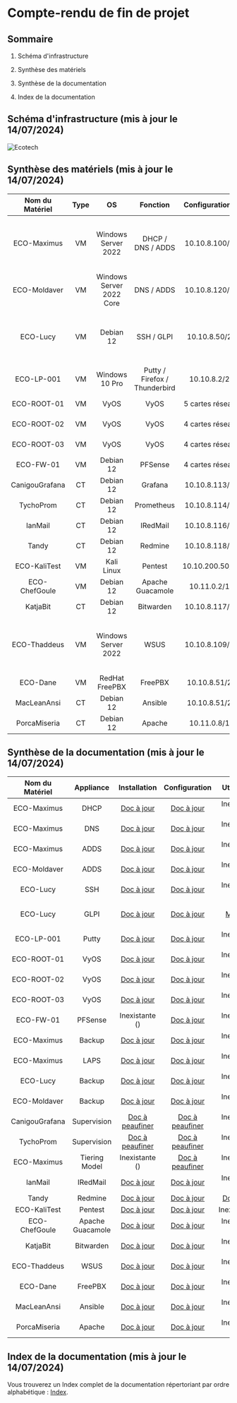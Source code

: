 # Compte-rendu de fin de projet

## Sommaire

1) Schéma d'infrastructure

2) Synthèse des matériels

3) Synthèse de la documentation

4) Index de la documentation

## Schéma d'infrastructure (mis à jour le 14/07/2024)

![Ecotech](/S20/ressource/Schema_Infra.PNG)

## Synthèse des matériels (mis à jour le 14/07/2024)

| Nom du Matériel | Type | OS | Fonction | Configuration IP | Hard Disk | RAM |
| :-: | :-: | :-: | :-: | :-: | :-: | :-: |
| ECO-Maximus | VM | Windows Server 2022 | DHCP / DNS / ADDS | 10.10.8.100/25 | HDD 1 (100Go/0Go/0%) - HDD2 (100Go/0Go/0%) - HDD3 (100Go/0Go/0%) | 8Go/67% |
| ECO-Moldaver | VM | Windows Server 2022 Core | DNS / ADDS | 10.10.8.120/25 | HDD 1 (32Go/0Go/0%) - HDD 2 (32Go/0Go/0%) | 2Go/44% |
| ECO-Lucy | VM | Debian 12 | SSH / GLPI | 10.10.8.50/25 | HDD 1 (32Go/0Go/0%) - HDD 2 (32Go/0Go/0%) - HDD3 (32Go/0Go/0%) | 8Go/15% |
| ECO-LP-001 | VM | Windows 10 Pro | Putty / Firefox / Thunderbird | 10.10.8.2/25 | HDD1 (50Go/0Go/0%) | 4Go/78% |
| ECO-ROOT-01 | VM | VyOS | VyOS | 5 cartes réseaux | HDD 1 (4Go/0G/0%) | 1Go/73% |
| ECO-ROOT-02 | VM | VyOS | VyOS | 4 cartes réseaux | HDD 1 (4Go/0G/0%) | 1Go/73% |
| ECO-ROOT-03 | VM | VyOS | VyOS | 4 cartes réseaux | HDD 1 (4Go/0G/0%) | 1Go/73% |
| ECO-FW-01 | VM | Debian 12 | PFSense | 4 cartes réseaux | HDD 1 (6Go/0Go/0%) | 2Go/65% |
| CanigouGrafana | CT | Debian 12 | Grafana | 10.10.8.113/25 | HDD 1 (25Go/23Go/93%) | 512Mo/15% |
| TychoProm | CT | Debian 12 | Prometheus | 10.10.8.114/25 | HDD 1 (20Go/17Go/87%) | 512Mo/15% |
| IanMail | CT | Debian 12 | IRedMail | 10.10.8.116/25 | HDD 1 (20Go/1Go/5%) | 2Go/28% |
| Tandy | CT | Debian 12 | Redmine | 10.10.8.118/25 | HDD 1 (30Go/27Go/91%) | 3Go/12% |
| ECO-KaliTest | VM | Kali Linux | Pentest | 10.10.200.50/16 | HDD 1 (100Go/0Go/0%) | 4Go/ 90% |
| ECO-ChefGoule | VM | Debian 12 | Apache Guacamole | 10.11.0.2/16 | HDD 1 (16Go/0Go/0%) | 4Go/30% |
| KatjaBit | CT | Debian 12 | Bitwarden | 10.10.8.117/25 | HDD 1 (25Go/2Go/5%) | 4Go/42% |
| ECO-Thaddeus | VM | Windows Server 2022 | WSUS | 10.10.8.109/25 | HDD 1 (32Go/9Go/31%) - HDD 2 (32Go/0Go/0%) - HDD 3 (32Go/32Go/100%) | 4Go/55% |
| ECO-Dane | VM | RedHat FreePBX | FreePBX | 10.10.8.51/25 | HDD 1 (32Go/0Go/0%) | 4Go/57% |
| MacLeanAnsi | CT | Debian 12 | Ansible | 10.10.8.51/25 | HDD 1 (32Go/0Go/0%) | 4Go/58% |
| PorcaMiseria | CT | Debian 12 | Apache | 10.11.0.8/16 | HDD 1 (8Go/6Go/82%) | 2Go/3% |

## Synthèse de la documentation (mis à jour le 14/07/2024)

| Nom du Matériel | Appliance | Installation | Configuration | Utilisation |
| :-: | :-: | :-: | :-: | :-: |
| ECO-Maximus | DHCP | [Doc à jour](/S09/annex/DHCP_WinServGUI.md) | [Doc à jour](/S09/annex/DHCP_WinServGUI.md) | Inexistante () |
| ECO-Maximus | DNS | [Doc à jour](/S09/annex/DNS_WinServGUI.md) | [Doc à jour](/S09/annex/DNS_WinServGUI.md) | Inexistante () |
| ECO-Maximus | ADDS | [Doc à jour](/S09/annex/ADDS_WinServGUI.md) | [Doc à jour](/S10/annex/ADDS_Conf_WinServGUI.md) | Inexistante () |
| ECO-Moldaver | ADDS | [Doc à jour](/S10/annex/ADDS_WinServCore.md) | [Doc à jour](/S10/annex/ADDS_WinServCore.md) | Inexistante () |
| ECO-Lucy | SSH | [Doc à jour](/S11/annex/SSH.md) | [Doc à jour](/S11/annex/SSH.md) | Inexistante () |
| ECO-Lucy | GLPI | [Doc à jour](/S11/annex/GLPI.md) | [Doc à jour](/S11/annex/GLPI.md) | [Doc à Mettre à jour](/S11/S11_USER_GUIDE.md) |
| ECO-LP-001 | Putty | [Doc à jour](/S11/annex/SSH.md) | [Doc à jour](/S11/annex/SSH.md) | Inexistante () |
| ECO-ROOT-01 | VyOS | [Doc à jour](/S12/annex/Vyos.md) | [Doc à jour](/S12/annex/Vyos.md) | Inexistante () |
| ECO-ROOT-02 | VyOS | [Doc à jour](/S12/annex/Vyos.md) | [Doc à jour](/S12/annex/Vyos.md) | Inexistante () |
| ECO-ROOT-03 | VyOS | [Doc à jour](/S12/annex/Vyos.md) | [Doc à jour](/S12/annex/Vyos.md) | Inexistante () |
| ECO-FW-01 | PFSense | Inexistante () | [Doc à jour](/S12/annex/PFSense.md) | Inexistante () |
| ECO-Maximus | Backup | [Doc à jour](/S13/annex/Backup.md) | [Doc à jour](/S13/annex/Backup.md) | Inexistante () |
| ECO-Maximus | LAPS | [Doc à jour](/S13/annex/LAPS.md) | [Doc à jour](/S13/annex/LAPS.md) | Inexistante () |
| ECO-Lucy | Backup | [Doc à jour](/S14/annex/Backup_Debian.md) | [Doc à jour](/S14/annex/Backup_Debian.md) | Inexistante () |
| ECO-Moldaver | Backup | [Doc à jour](/S14/annex/Backup_Core.md) | [Doc à jour](/S14/annex/Backup_Core.md) | Inexistante () |
| CanigouGrafana | Supervision | [Doc à peaufiner](/S14/annex/Supervision.md) | [Doc à peaufiner](/S14/annex/Supervision.md) | Inexistante () |
| TychoProm | Supervision | [Doc à peaufiner](/S14/annex/Supervision.md) | [Doc à peaufiner](/S14/annex/Supervision.md) | Inexistante () |
| ECO-Maximus | Tiering Model | Inexistante () | [Doc à peaufiner](/S14/annex/Tiering_Model.md) | Inexistante () |
| IanMail | IRedMail | [Doc à jour](/S15/annex/IRedMail.md) | [Doc à jour](/S15/annex/IRedMail.md) | Inexistante () |
| Tandy | Redmine | [Doc à jour](/S15/annex/Redmine.md) | [Doc à jour](/S15/annex/Redmine.md) | [Doc à jour](/S15/S15_USER_GUIDE.md) |
| ECO-KaliTest | Pentest | [Doc à jour](/S15/annex/KaliLinux.md) | [Doc à jour](/S15/annex/KaliLinux.md) | Inexistante() |
| ECO-ChefGoule| Apache Guacamole | [Doc à jour](/S15/annex/Guacamole.md) | [Doc à jour](/S15/annex/Guacamole.md) | Inexistante () |
| KatjaBit | Bitwarden | [Doc à jour](/S15/annex/Bitwarden.md) | [Doc à jour](/S15/annex/Bitwarden.md) | Inexistante () |
| ECO-Thaddeus | WSUS | [Doc à jour](/S16/annex/WSUS.md) | [Doc à jour](/S16/annex/WSUS.md) | Inexistante () |
| ECO-Dane | FreePBX | [Doc à jour](/S17/annex/FreePBX.md) | [Doc à jour](/S17/annex/FreePBX.md) | Inexistante () |
| MacLeanAnsi | Ansible | [Doc à jour](/S17/annex/Ansible.md) | [Doc à jour](/S17/annex/Ansible.md) | Inexistante () |
| PorcaMiseria | Apache | [Doc à jour](/S17/annex/Web_Apache.md) | [Doc à jour](/S17/annex/Web_Apache.md) | Inexistante () |

## Index de la documentation (mis à jour le 14/07/2024)

Vous trouverez un Index complet de la documentation répertoriant par ordre alphabétique : [Index](/ressource/Index.md).